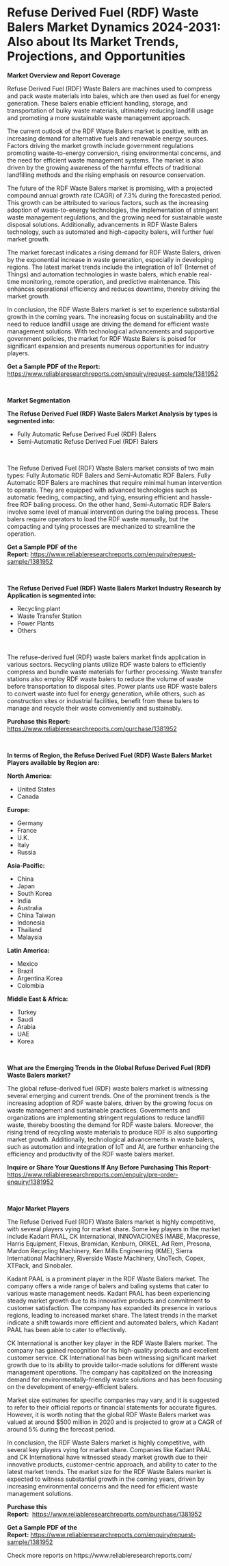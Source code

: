<p><h1>Refuse Derived Fuel (RDF) Waste Balers Market Dynamics 2024-2031: Also about Its Market Trends, Projections, and Opportunities</h1></p><p><strong>Market Overview and Report Coverage</strong></p>
<p><p>Refuse Derived Fuel (RDF) Waste Balers are machines used to compress and pack waste materials into bales, which are then used as fuel for energy generation. These balers enable efficient handling, storage, and transportation of bulky waste materials, ultimately reducing landfill usage and promoting a more sustainable waste management approach.</p><p>The current outlook of the RDF Waste Balers market is positive, with an increasing demand for alternative fuels and renewable energy sources. Factors driving the market growth include government regulations promoting waste-to-energy conversion, rising environmental concerns, and the need for efficient waste management systems. The market is also driven by the growing awareness of the harmful effects of traditional landfilling methods and the rising emphasis on resource conservation.</p><p>The future of the RDF Waste Balers market is promising, with a projected compound annual growth rate (CAGR) of 7.3% during the forecasted period. This growth can be attributed to various factors, such as the increasing adoption of waste-to-energy technologies, the implementation of stringent waste management regulations, and the growing need for sustainable waste disposal solutions. Additionally, advancements in RDF Waste Balers technology, such as automated and high-capacity balers, will further fuel market growth.</p><p>The market forecast indicates a rising demand for RDF Waste Balers, driven by the exponential increase in waste generation, especially in developing regions. The latest market trends include the integration of IoT (Internet of Things) and automation technologies in waste balers, which enable real-time monitoring, remote operation, and predictive maintenance. This enhances operational efficiency and reduces downtime, thereby driving the market growth.</p><p>In conclusion, the RDF Waste Balers market is set to experience substantial growth in the coming years. The increasing focus on sustainability and the need to reduce landfill usage are driving the demand for efficient waste management solutions. With technological advancements and supportive government policies, the market for RDF Waste Balers is poised for significant expansion and presents numerous opportunities for industry players.</p></p>
<p><strong>Get a Sample PDF of the Report:</strong> <a href="https://www.reliableresearchreports.com/enquiry/request-sample/1381952">https://www.reliableresearchreports.com/enquiry/request-sample/1381952</a></p>
<p>&nbsp;</p>
<p><strong>Market Segmentation</strong></p>
<p><strong>The Refuse Derived Fuel (RDF) Waste Balers Market Analysis by types is segmented into:</strong></p>
<p><ul><li>Fully Automatic Refuse Derived Fuel (RDF) Balers</li><li>Semi-Automatic Refuse Derived Fuel (RDF) Balers</li></ul></p>
<p>&nbsp;</p>
<p><p>The Refuse Derived Fuel (RDF) Waste Balers market consists of two main types: Fully Automatic RDF Balers and Semi-Automatic RDF Balers. Fully Automatic RDF Balers are machines that require minimal human intervention to operate. They are equipped with advanced technologies such as automatic feeding, compacting, and tying, ensuring efficient and hassle-free RDF baling process. On the other hand, Semi-Automatic RDF Balers involve some level of manual intervention during the baling process. These balers require operators to load the RDF waste manually, but the compacting and tying processes are mechanized to streamline the operation.</p></p>
<p><strong>Get a Sample PDF of the Report:</strong>&nbsp;<a href="https://www.reliableresearchreports.com/enquiry/request-sample/1381952">https://www.reliableresearchreports.com/enquiry/request-sample/1381952</a></p>
<p>&nbsp;</p>
<p><strong>The Refuse Derived Fuel (RDF) Waste Balers Market Industry Research by Application is segmented into:</strong></p>
<p><ul><li>Recycling plant</li><li>Waste Transfer Station</li><li>Power Plants</li><li>Others</li></ul></p>
<p>&nbsp;</p>
<p><p>The refuse-derived fuel (RDF) waste balers market finds application in various sectors. Recycling plants utilize RDF waste balers to efficiently compress and bundle waste materials for further processing. Waste transfer stations also employ RDF waste balers to reduce the volume of waste before transportation to disposal sites. Power plants use RDF waste balers to convert waste into fuel for energy generation, while others, such as construction sites or industrial facilities, benefit from these balers to manage and recycle their waste conveniently and sustainably.</p></p>
<p><strong>Purchase this Report:</strong>&nbsp; <a href="https://www.reliableresearchreports.com/purchase/1381952">https://www.reliableresearchreports.com/purchase/1381952</a></p>
<p>&nbsp;</p>
<p><strong>In terms of Region, the Refuse Derived Fuel (RDF) Waste Balers Market Players available by Region are:</strong></p>
<p>
    <p> <strong> North America: </strong>
        <ul>
            <li>United States</li>
            <li>Canada</li>
        </ul>
        </p> 
    <p> <strong> Europe: </strong>
        <ul>
            <li>Germany</li>
            <li>France</li>
            <li>U.K.</li>
            <li>Italy</li>
            <li>Russia</li>
        </ul>
        </p> 
    <p> <strong> Asia-Pacific: </strong>
        <ul>
            <li>China</li>
            <li>Japan</li>
            <li>South Korea</li>
            <li>India</li>
            <li>Australia</li>
            <li>China Taiwan</li>
            <li>Indonesia</li>
            <li>Thailand</li>
            <li>Malaysia</li>
        </ul>
        </p> 
    <p> <strong> Latin America: </strong>
        <ul>
            <li>Mexico</li>
            <li>Brazil</li>
            <li>Argentina Korea</li>
            <li>Colombia</li>
        </ul>
        </p> 
    <p> <strong> Middle East & Africa: </strong>
        <ul>
            <li>Turkey</li>
            <li>Saudi</li>
            <li>Arabia</li>
            <li>UAE</li>
            <li>Korea</li>
        </ul>
    </p>
    </p>
<p>&nbsp;</p>
<p><strong>What are the Emerging Trends in the Global Refuse Derived Fuel (RDF) Waste Balers market?</strong></p>
<p><p>The global refuse-derived fuel (RDF) waste balers market is witnessing several emerging and current trends. One of the prominent trends is the increasing adoption of RDF waste balers, driven by the growing focus on waste management and sustainable practices. Governments and organizations are implementing stringent regulations to reduce landfill waste, thereby boosting the demand for RDF waste balers. Moreover, the rising trend of recycling waste materials to produce RDF is also supporting market growth. Additionally, technological advancements in waste balers, such as automation and integration of IoT and AI, are further enhancing the efficiency and productivity of the RDF waste balers market.</p></p>
<p><strong>Inquire or Share Your Questions If Any Before Purchasing This Report</strong>- <a href="https://www.reliableresearchreports.com/enquiry/pre-order-enquiry/1381952">https://www.reliableresearchreports.com/enquiry/pre-order-enquiry/1381952</a></p>
<p>&nbsp;</p>
<p><strong>Major Market Players</strong></p>
<p><p>The Refuse Derived Fuel (RDF) Waste Balers market is highly competitive, with several players vying for market share. Some key players in the market include Kadant PAAL, CK International, INNOVACIONES IMABE, Macpresse, Harris Equipment, Flexus, Bramidan, Kenburn, ORKEL, Ad Rem, Presona, Mardon Recycling Machinery, Ken Mills Engineering (KME), Sierra International Machinery, Riverside Waste Machinery, UnoTech, Copex, XTPack, and Sinobaler.</p><p>Kadant PAAL is a prominent player in the RDF Waste Balers market. The company offers a wide range of balers and baling systems that cater to various waste management needs. Kadant PAAL has been experiencing steady market growth due to its innovative products and commitment to customer satisfaction. The company has expanded its presence in various regions, leading to increased market share. The latest trends in the market indicate a shift towards more efficient and automated balers, which Kadant PAAL has been able to cater to effectively.</p><p>CK International is another key player in the RDF Waste Balers market. The company has gained recognition for its high-quality products and excellent customer service. CK International has been witnessing significant market growth due to its ability to provide tailor-made solutions for different waste management operations. The company has capitalized on the increasing demand for environmentally-friendly waste solutions and has been focusing on the development of energy-efficient balers.</p><p>Market size estimates for specific companies may vary, and it is suggested to refer to their official reports or financial statements for accurate figures. However, it is worth noting that the global RDF Waste Balers market was valued at around $500 million in 2020 and is projected to grow at a CAGR of around 5% during the forecast period.</p><p>In conclusion, the RDF Waste Balers market is highly competitive, with several key players vying for market share. Companies like Kadant PAAL and CK International have witnessed steady market growth due to their innovative products, customer-centric approach, and ability to cater to the latest market trends. The market size for the RDF Waste Balers market is expected to witness substantial growth in the coming years, driven by increasing environmental concerns and the need for efficient waste management solutions.</p></p>
<p><strong>Purchase this Report:</strong>&nbsp;&nbsp;<a href="https://www.reliableresearchreports.com/purchase/1381952">https://www.reliableresearchreports.com/purchase/1381952</a></p>
<p></p>
<p><strong>Get a Sample PDF of the Report:</strong>&nbsp;<a href="https://www.reliableresearchreports.com/enquiry/request-sample/1381952">https://www.reliableresearchreports.com/enquiry/request-sample/1381952</a></p>
<p>Check more reports on https://www.reliableresearchreports.com/</p>
